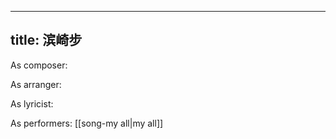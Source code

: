 
---
title: 滨崎步
---
As composer: 

As arranger: 

As lyricist: 

As performers: [[song-my all|my all]]
